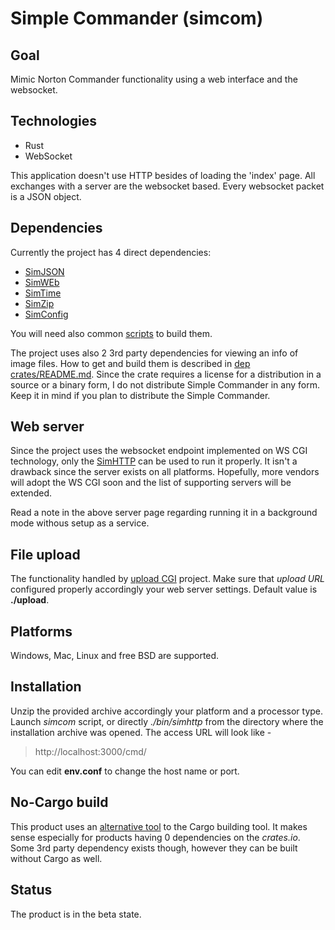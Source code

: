 # Simple Commander (simcom)

## Goal
Mimic Norton Commander functionality using a  web interface and the websocket.

## Technologies
- Rust
- WebSocket

This application doesn't use HTTP besides of loading the 'index' page. All exchanges with a server
are the websocket based. Every websocket packet is a JSON object.

## Dependencies
Currently the project has 4 direct dependencies:

- [SimJSON](https://github.com/vernisaz/simjson)
- [SimWEb](https://github.com/vernisaz/simweb)
- [SimTime](https://github.com/vernisaz/simtime)
- [SimZip](https://github.com/vernisaz/simple_rust_zip)
- [SimConfig](https://github.com/vernisaz/simconfig)

You will need also common [scripts](https://github.com/vernisaz/simscript) to build them.

The project uses also 2 3rd party dependencies for viewing an info of image files. How to get and build them is described in
[dep crates/README.md](https://github.com/vernisaz/simcom/blob/master/dep%20crates/README.md). Since the crate
requires a license for a distribution in a source or a binary form, I do not distribute Simple Commander in any form. Keep it in mind
if you plan to distribute the Simple Commander.

## Web server
Since the project uses the websocket endpoint implemented on WS CGI technology,
only the [SimHTTP](https://github.com/vernisaz/simhttp)
can be used to run it properly.
It isn't a drawback since the server exists on all platforms.
Hopefully, more vendors will adopt the WS CGI soon and the list of supporting servers will be extended.

Read a note in the above server page regarding running it in a background mode withous setup as a service.

## File upload
The functionality handled by [upload CGI](https://github.com/vernisaz/simupload) project. Make sure that *upload URL*
configured properly accordingly your web server settings. Default value is **./upload**.

## Platforms
Windows, Mac, Linux and free BSD are supported.

## Installation
Unzip the provided archive accordingly your platform and a processor type. Launch *simcom* script, or directly *./bin/simhttp*
from the directory where the installation archive was opened. The access URL will look like -

> http://localhost:3000/cmd/

You can edit **env.conf** to change the host name or port.

## No-Cargo build
This product uses an [alternative tool](https://github.com/vernisaz/rust_bee) to the Cargo building tool.
It makes  sense especially for products
having 0 dependencies on the _crates.io_. Some 3rd party dependency exists though, however they can be built
without Cargo as well.

## Status
The product is in the beta state.
